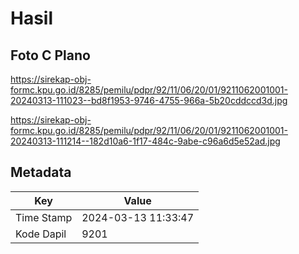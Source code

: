 # Hasil

## Foto C Plano

https://sirekap-obj-formc.kpu.go.id/8285/pemilu/pdpr/92/11/06/20/01/9211062001001-20240313-111023--bd8f1953-9746-4755-966a-5b20cddccd3d.jpg

https://sirekap-obj-formc.kpu.go.id/8285/pemilu/pdpr/92/11/06/20/01/9211062001001-20240313-111214--182d10a6-1f17-484c-9abe-c96a6d5e52ad.jpg


## Metadata

| Key        | Value               |
| ---------- | ------------------- |
| Time Stamp | 2024-03-13 11:33:47 |
| Kode Dapil | 9201                |



